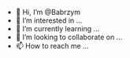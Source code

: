 - 👋 Hi, I’m @Babrzym
- 👀 I’m interested in ...
- 🌱 I’m currently learning ...
- 💞️ I’m looking to collaborate on ...
- 📫 How to reach me ...

<!---
Babrzym/Babrzym is a ✨ special ✨ repository because its `README.md` (this file) appears on your GitHub profile.
You can click the Preview link to take a look at your changes.
--->
